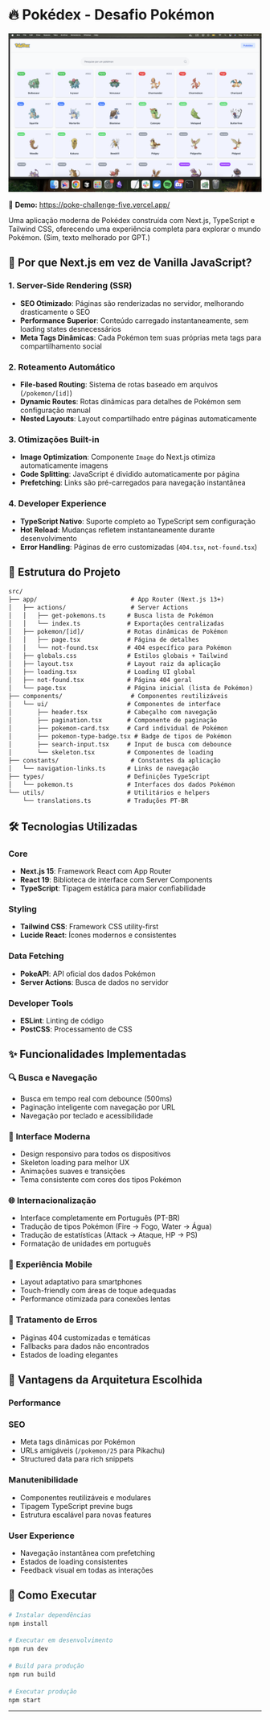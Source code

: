 # 🔥 Pokédex - Desafio Pokémon

![Screenshot](screenshot.png)

🔗 **Demo:** https://poke-challenge-five.vercel.app/

Uma aplicação moderna de Pokédex construída com Next.js, TypeScript e Tailwind CSS, oferecendo uma experiência completa para explorar o mundo Pokémon. (Sim, texto melhorado por GPT.)

## 🚀 Por que Next.js em vez de Vanilla JavaScript?

### 1. **Server-Side Rendering (SSR)**

- **SEO Otimizado**: Páginas são renderizadas no servidor, melhorando drasticamente o SEO
- **Performance Superior**: Conteúdo carregado instantaneamente, sem loading states desnecessários
- **Meta Tags Dinâmicas**: Cada Pokémon tem suas próprias meta tags para compartilhamento social

### 2. **Roteamento Automático**

- **File-based Routing**: Sistema de rotas baseado em arquivos (`/pokemon/[id]`)
- **Dynamic Routes**: Rotas dinâmicas para detalhes de Pokémon sem configuração manual
- **Nested Layouts**: Layout compartilhado entre páginas automaticamente

### 3. **Otimizações Built-in**

- **Image Optimization**: Componente `Image` do Next.js otimiza automaticamente imagens
- **Code Splitting**: JavaScript é dividido automaticamente por página
- **Prefetching**: Links são pré-carregados para navegação instantânea

### 4. **Developer Experience**

- **TypeScript Nativo**: Suporte completo ao TypeScript sem configuração
- **Hot Reload**: Mudanças refletem instantaneamente durante desenvolvimento
- **Error Handling**: Páginas de erro customizadas (`404.tsx`, `not-found.tsx`)

## 📁 Estrutura do Projeto

```
src/
├── app/                          # App Router (Next.js 13+)
│   ├── actions/                  # Server Actions
│   │   ├── get-pokemons.ts      # Busca lista de Pokémon
│   │   └── index.ts             # Exportações centralizadas
│   ├── pokemon/[id]/            # Rotas dinâmicas de Pokémon
│   │   ├── page.tsx             # Página de detalhes
│   │   └── not-found.tsx        # 404 específico para Pokémon
│   ├── globals.css              # Estilos globais + Tailwind
│   ├── layout.tsx               # Layout raiz da aplicação
│   ├── loading.tsx              # Loading UI global
│   ├── not-found.tsx            # Página 404 geral
│   └── page.tsx                 # Página inicial (lista de Pokémon)
├── components/                   # Componentes reutilizáveis
│   └── ui/                      # Componentes de interface
│       ├── header.tsx           # Cabeçalho com navegação
│       ├── pagination.tsx       # Componente de paginação
│       ├── pokemon-card.tsx     # Card individual de Pokémon
│       ├── pokemon-type-badge.tsx # Badge de tipos de Pokémon
│       ├── search-input.tsx     # Input de busca com debounce
│       └── skeleton.tsx         # Componentes de loading
├── constants/                    # Constantes da aplicação
│   └── navigation-links.ts      # Links de navegação
├── types/                       # Definições TypeScript
│   └── pokemon.ts               # Interfaces dos dados Pokémon
└── utils/                       # Utilitários e helpers
    └── translations.ts          # Traduções PT-BR
```

## 🛠️ Tecnologias Utilizadas

### **Core**

- **Next.js 15**: Framework React com App Router
- **React 19**: Biblioteca de interface com Server Components
- **TypeScript**: Tipagem estática para maior confiabilidade

### **Styling**

- **Tailwind CSS**: Framework CSS utility-first
- **Lucide React**: Ícones modernos e consistentes

### **Data Fetching**

- **PokeAPI**: API oficial dos dados Pokémon
- **Server Actions**: Busca de dados no servidor

### **Developer Tools**

- **ESLint**: Linting de código
- **PostCSS**: Processamento de CSS

## ✨ Funcionalidades Implementadas

### 🔍 **Busca e Navegação**

- Busca em tempo real com debounce (500ms)
- Paginação inteligente com navegação por URL
- Navegação por teclado e acessibilidade

### 🎨 **Interface Moderna**

- Design responsivo para todos os dispositivos
- Skeleton loading para melhor UX
- Animações suaves e transições
- Tema consistente com cores dos tipos Pokémon

### 🌐 **Internacionalização**

- Interface completamente em Português (PT-BR)
- Tradução de tipos Pokémon (Fire → Fogo, Water → Água)
- Tradução de estatísticas (Attack → Ataque, HP → PS)
- Formatação de unidades em português

### 📱 **Experiência Mobile**

- Layout adaptativo para smartphones
- Touch-friendly com áreas de toque adequadas
- Performance otimizada para conexões lentas

### 🚨 **Tratamento de Erros**

- Páginas 404 customizadas e temáticas
- Fallbacks para dados não encontrados
- Estados de loading elegantes

## 🎯 Vantagens da Arquitetura Escolhida

### **Performance**

### **SEO**

- Meta tags dinâmicas por Pokémon
- URLs amigáveis (`/pokemon/25` para Pikachu)
- Structured data para rich snippets

### **Manutenibilidade**

- Componentes reutilizáveis e modulares
- Tipagem TypeScript previne bugs
- Estrutura escalável para novas features

### **User Experience**

- Navegação instantânea com prefetching
- Estados de loading consistentes
- Feedback visual em todas as interações

## 🚀 Como Executar

```bash
# Instalar dependências
npm install

# Executar em desenvolvimento
npm run dev

# Build para produção
npm run build

# Executar produção
npm start
```

---
